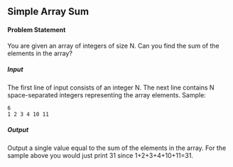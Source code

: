 ## Simple Array Sum

#### Problem Statement

You are given an array of integers of size N. Can you find the sum of the elements in the array?

##### Input 

The first line of input consists of an integer N. The next line contains N space-separated integers representing the array elements. 
Sample:

	6
	1 2 3 4 10 11

##### Output 

Output a single value equal to the sum of the elements in the array. 
For the sample above you would just print 31 since 1+2+3+4+10+11=31.

